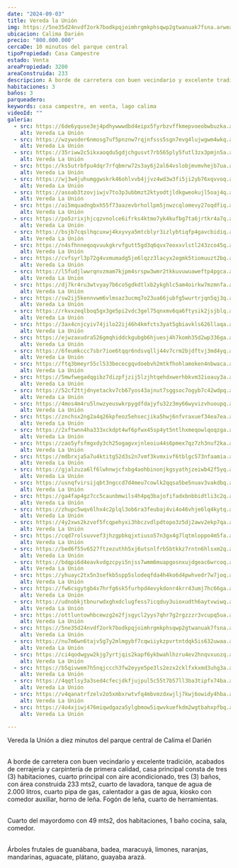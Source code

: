 ```yaml
---
date: "2024-09-03"
title: Vereda la Unión
img: https://5ne35d24nvdf2ork7bodkpqjoimhrgmkphsqwp2gtwanuak7fsna.arweave.ar/60m-j1xtRl06KvhcNT4Jchh4mYp55Qs_Rp2A2gFfLJo
ubicacion: Calima Darién
precio: "800.000.000"
cercaDe: 10 minutos del parque central
tipoPropiedad: Casa Campestre
estado: Venta
areaPropiedad: 3200
areaConstruida: 233
descripcion: A borde de carretera con buen vecindario y excelente tradición, acabados de cerrajería y carpintería de primera calidad, casa principal consta de tres (3) habitaciones, cuarto principal con aire acondicionado, tres (3) baños, con área construida 233 mts2, cuarto de lavadora, tanque de agua de 2.000 litros, cuarto pipa de gas, calentador a gas de agua, kiosko con comedor auxiliar, horno de leña. Fogón de leña, cuarto de herramientas.
habitaciones: 3
baños: 3
parqueadero:
keywords: casa campestre, en venta, lago calima
videoId: ""
galeria:
  - src: https://6de6yquse3ej4pdhywwwdbd4eipx5fyrbzvffkmepvoeobwbuzka.arweave.ar/8MnsQpImyJ48Z8WtYYR8Ih9-lxEOalKphH1cRwbBplQ
    alt: Vereda La Unión
  - src: https://wzywsder6nmosg7uf5pnznw7rqjnfsss5sgn7evg4lujwgwm4wkq.arweave.ar/tnFpDJHzWOkb9C9e3LbfjBLSylLsjN-SpuLomxrM5ZU
    alt: Vereda La Unión
  - src: https://35riww2c5ikxaoqdu5gdjchgusvt7rb565ply5futl3zx3pmjn5a.arweave.ar/32KLW0LqFXA6A6dMNIjmpKs_xD33Xrx0tJr3m-3sS3o
    alt: Vereda La Unión
  - src: https://ks5utrbfpu4dqr7rfqbmrw72s3ay6j2al64vslobjmvmvhejb7ua.arweave.ar/VLtJxCV9ODhH8SwCyNv6lsGPJ0BfuVktwUsqypyJD-g
    alt: Vereda La Unión
  - src: https://wj3w4juhumggwskrk46ohlvvb4jjvz4wd3w3fi5ji2yb76xqvvoq.arweave.ar/snduJoejDGtJUVc84661DxKa55Ye7bKjqUawH_rwrV0
    alt: Vereda La Unión
  - src: https://asoab3tzovjiwjv7to3p3ubbmzt2ktyodtjldkgweokujl5oaj4q.arweave.ar/BJwA7nl1Uosmv5u2_dAhZmelTw4c0rGo1iOVRK-uAnk
    alt: Vereda La Unión
  - src: https://ai5mquadngbxh55f73aazevbrhollpm5jnwzcqlomevy27oqdfiq.arweave.ar/AjrIUANpg3P3pf7ADJKhidy1vZ1LbZFBbmErjX3QGVE
    alt: Vereda La Unión
  - src: https://po5zrixjhjcqzvnolce6ifrks4ktmo7yk4kufbg7ta6jrtkr4a7q.arweave.ar/e7uYouk6RQzVrliJ5BYqlxU2O_hXFUKE35g8mM1R4D8
    alt: Vereda La Unión
  - src: https://bsjb7cqslhqcuxwj4kxyvya5mtcblyr3izlybtiqfp4gavcbidiq.arweave.ar/DJIfihJZ4CpeyeKviuAdZMQV4jtGV4DNECv4YFRBQNE
    alt: Vereda La Unión
  - src: https://n4sfhnneqoqvuukgkrvfgutt5gd3q6qvx7eoxxvlstl243zco45q.arweave.ar/byRTtaSDoVpRRlRqU1Jz6Ye4ehW_yOveq5TXrm8idzs
    alt: Vereda La Unión
  - src: https://cvfsyrl3p72g4vxmumadg5je6lqzz3lacyx2egmk5tiomuuzt2bq.arweave.ar/FUssRXt_9G5W7KMAM3Uk8uGc7WAWL6IZiuzQ5lKZnoM
    alt: Vereda La Unión
  - src: https://l5fudjlwwrqnvzmam7kjpm4srspw3wmr2tkkuvuwuaweftp4pgca.arweave.ar/X0tBpXa0YNrlgGfUl7OSjJ9t2ZHU1KpWlqAsQs38eYQ
    alt: Vereda La Unión
  - src: https://dj7kr4ru3wtvyay7b6co5gdkdtlxb2ykghlc5am4oirkw7mzmnfa.arweave.ar/Gn6o8jTdp1wDHw-E7phqHNdw6wox1i6BnHIiq32ZY0o
    alt: Vereda La Unión
  - src: https://sw2ij5kennvwm6vlmsaz3ucmq7o23ua66jubfg5wurtrjqn5qj3q.arweave.ar/lbSE9URra2Z6q2SBndBMh92t0B7yaBKbtqRnFMG9gnc
    alt: Vereda La Unión
  - src: https://rkvxzeqlboq5gx3ge5pi2vdc3gel75qnxmv6qa6ftysik2jsjblq.arweave.ar/iqt8kgsLodNfZidejVRi2Yi_9g27K-gDxZ4khWkySFc
    alt: Vereda La Unión
  - src: https://3ax4cnjcyiv74jilo22ij46h4kmfcts3yat5gbiavkls626llaqa.arweave.ar/2C_BNSLCK_4lC3a0hPPH4phRTlvAJ9MFAKqXL2vLWCA
    alt: Vereda La Unión
  - src: https://ejwzaxudra526gmqhiddckgubgb6hjuesj4h7komh35d2wp336ga.arweave.ar/Im2QXoOIO68ZkDoGMSjUCYPjpoSSeH-pzD76PVn734w
    alt: Vereda La Unión
  - src: https://6feumkccc7sbr7ioe6tqqr6ndsvqllj44v7crm2bjdftvj3md4yq.arweave.ar/8UlGKEIX5Bj9DienCEfNHKsFrTzlfiizQUjLOqdsHzE
    alt: Vereda La Unión
  - src: https://ftq3bmeyr55cl533bececgqvdoebvh2mtkfhohlamoken4nbwaca.arweave.ar/LOGwsJiPeiX3ewkEQRoVG4gan0yaincdYGOURvGhsAQ
    alt: Vereda La Unión
  - src: https://5mwfwegadqgibz7dizpfjzij5lzjhtqehdxwerhbkvm32ioauy3a.arweave.ar/6yxbEMAcDIDn40ZeVOUJ6vKTzgQ472JE4VVZvSHApjY
    alt: Vereda La Unión
  - src: https://52cf2ttjdnyetackv7cb67yos43ajnut7sggsoc7ogyb7c42wdpq.arweave.ar/7oRdTmkbcEmASq_EH38OlzYEtpP8jGk4X3GwH4uasN8
    alt: Vereda La Unión
  - src: https://4mos4m4ru5lnwzyeuswkrpygdfdajyfu32z3my66wyvizvhuoupq.arweave.ar/4x0uM5GnVttnBKSsqL8GGUYE4LTes7Zj3rYqjNT0dR8
    alt: Vereda La Unión
  - src: https://znchsx2ng2a4q26kpfeoz5ehsecjika5hwj6nfvraxuef34ea7ea.arweave.ar/y0R5X002gchrynlI7PSHkQSUKB09k-aWsQXoQu-EB8g
    alt: Vereda La Unión
  - src: https://2xftwnn4ha333xckdpt4wf6pfwx45sp4yt5ntlhxmeqowlqoqzga.arweave.ar/1cs7Nbw4N73cShvnyxfPLa_OyfzE-tms92Eg6y4Ohkw
    alt: Vereda La Unión
  - src: https://zao5yfsfmgxdy3ch25ogagvxjnleoiu44s6pmex7qz7zh3nuf2ka.arweave.ar/yB3cFkVhrjxsR9dcYBq3S1ZHIpzkvPYS_4Z_k-20LpQ
    alt: Vereda La Unión
  - src: https://mdbrxja5a7u4ktitg52d3s2n7vmf3kvmxivf6tblgc573nfaamia.arweave.ar/YMMbpB0H6cVNEzd0PctN_Vhdqqy6Kl9MKzC7_bSgAxA
    alt: Vereda La Unión
  - src: https://gjalzuza6lf6lwhnwjcfxbg4aohbinonjkgsyathjzeiwb42f5yq.arweave.ar/MkC80yDyy-XY7bJEW4TcA44UNc1KjSwCZ05IiweaL3E
    alt: Vereda La Unión
  - src: https://usnqfvirsijqbt3ngccd7d4meu7cowlk2qqsa5be5nuav3vakdbq.arweave.ar/pJsC1RGSEwDPbTCEP4-MJT4nWWrUISB0JOtoCu6gUMM
    alt: Vereda La Unión
  - src: https://ga4fap4gz7cc5caunbmwils4h4pq3bajofifadxbnbbidtli3c2q.arweave.ar/MDhQP4bPxC6IFGhZZC5cPx8NhAlxUFAO4WhCgc1o2LU
    alt: Vereda La Unión
  - src: https://zhupc5wqv6lhx4c2plql3ob6ra3feubaj4vi4o46vhje6lq4kytq.arweave.ar/yejxdtCvlnvwWnrgvbg-iDZSUCBPKo47nqnSTy4cVic
    alt: Vereda La Unión
  - src: https://4y2xws2kzvof5fcqpehyxi3hbczvdlpdtopo3z5dj2awv2ekp7qa.arweave.ar/5jV7S0rNXF6UUHkPi6NnCLNRreObnu3no06BauiKf-A
    alt: Vereda La Unión
  - src: https://cqd7rolsuvvef3jhzgpbkqjxtiuso57n3gx4g7lqtmloppo4m5fa.arweave.ar/FAf4uXKlakLtJ8meFUE3miknd-3Zr8N9cJsW573cZ0o
    alt: Vereda La Unión
  - src: https://bed6f55v6527ftzezuthh5xj6utsnlfrb5btkkz7rntn6hlsxm2q.arweave.ar/CQfi97X3dfLPJM0mc_bp9ScmrLEPQzUrP4tm3x1yuzU
    alt: Vereda La Unión
  - src: https://bdqpi6d4eavkvdgzcpyi5njss7wmm6muapgosnxujdgeac6wrcoq.arweave.ar/COD0eHwgKqqM2RPwjrUyl-zGeZQDzOk29EjMQAvWiJ0
    alt: Vereda La Unión
  - src: https://yhuayc2tx5n3sefkb5spp5slodeqfda4h4ko6d4pwhvedr7w7joq.arweave.ar/wegMC1O_W7kQqg9k9_ZLcMkCjBw_FO8Pj7HqQcf2-l0
    alt: Vereda La Unión
  - src: https://fw6csgytgb4x7hrfg6sk5furhpd4evykdonr4krr43umj7hc66ga.arweave.ar/LbwpGxMweX-eJTekrpaRO8fCVwobmx4qMeboxPzi94w
    alt: Vereda La Unión
  - src: https://udnobkjtbnurwdxghxdclugfess7icqduy3uioxudth6aytvwiwq.arweave.ar/oNrgqTMLaRsO5j3GJdDFJKX0CgOmN0Q69BzP4GJ1si0
    alt: Vereda La Unión
  - src: https://ottluntowhbcewzg2e2fjsgycl2yys7qhr7g2rgzzzr3vcupq5ua.arweave.ar/dOa6Nm6xwiJbJtE0VMjYEvWMS_A8fm1E2c5juoqPh2g
    alt: Vereda La Unión
  - src: https://5ne35d24nvdf2ork7bodkpqjoimhrgmkphsqwp2gtwanuak7fsna.arweave.ar/60m-j1xtRl06KvhcNT4Jchh4mYp55Qs_Rp2A2gFfLJo
    alt: Vereda La Unión
  - src: https://nu7m6wn6tajv5g7y2mlmgybf7cqwiiykzpvrtntdqk5is632uwaa.arweave.ar/bT7PWb6YE16b-NMWw2Al-KFkIwrL6xm2Y4K6iXt6pYA
    alt: Vereda La Unión
  - src: https://ci4qodwgyw2kjg7yrtjqis2kapf6ykbwahlhzru4ev2hnqvxuozq.arweave.ar/EjkHDsbFtKSb-IzTBEtKA8vsKDYB1nzGnCV0dsK3o7M
    alt: Vereda La Unión
  - src: https://b5qivwem7h5nqjccch3fw2eyye5pe3ls2ezx2cklfxkxmd3uhg3a.arweave.ar/D2CK2Iz5-tgkQhH2W2iYwTrybXLRM30JSy3Vdg90ObY
    alt: Vereda La Unión
  - src: https://4qqtlsy3a3sed4cfecjdkfjujpul5c55t7b57ll3ba3tipfx74ba.arweave.ar/5CE1yxsG5EHwRSCSNRU0S-i-i72fw9-tewg3NDy3_wI
    alt: Vereda La Unión
  - src: https://v4qanatrfzelv2o5xmbxrwtvfq4mbvmzdxwjlj7kwj6owidy4hba.arweave.ar/ryAGgnEuSLrp3bsDeNp1LDjA1Zkd7JWn6rJ86yB44cI
    alt: Vereda La Unión
  - src: https://4o4xjiwj476miqwdgaza5ylgbmow5iqwvkuefkdm2wgtbahxpfbq.arweave.ar/47l0osnn_MRCwzAyDuFmCx1uohaqqEKobNWNMID3eUM
    alt: Vereda La Unión

---
```

Vereda la Unión a diez minutos del parque central de Calima el Darién <br><br> 

A borde de carretera con buen vecindario y excelente tradición, acabados de cerrajería y carpintería de primera calidad, casa principal consta de tres (3) habitaciones, cuarto principal con aire acondicionado, tres (3) baños, con área construida 233 mts2, cuarto de lavadora, tanque de agua de 2.000 litros, cuarto pipa de gas, calentador a gas de agua, kiosko con comedor auxiliar, horno de leña. Fogón de leña, cuarto de herramientas. <br><br>
 
Cuarto del mayordomo con 49 mts2, dos habitaciones, 1 baño cocina, sala, comedor.<br><br>

Árboles frutales de guanábana, badea, maracuyá, limones, naranjas, mandarinas, aguacate, plátano, guayaba arazá. <br><br>
